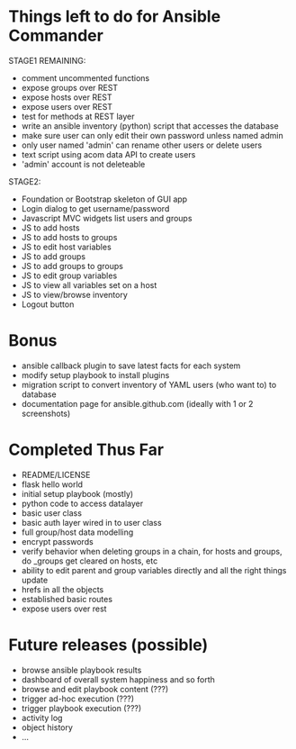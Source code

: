 Things left to do for Ansible Commander 
========================================

STAGE1 REMAINING:

- comment uncommented functions
- expose groups over REST
- expose hosts over REST
- expose users over REST
- test for methods at REST layer
- write an ansible inventory (python) script that accesses the database
- make sure user can only edit their own password unless named admin
- only user named 'admin' can rename other users or delete users
- text script using acom data API to create users
- 'admin' account is not deleteable

STAGE2:
- Foundation or Bootstrap skeleton of GUI app
- Login dialog to get username/password
- Javascript MVC widgets list users and groups
- JS to add hosts
- JS to add hosts to groups
- JS to edit host variables
- JS to add groups
- JS to add groups to groups
- JS to edit group variables
- JS to view all variables set on a host
- JS to view/browse inventory
- Logout button

Bonus
=====

- ansible callback plugin to save latest facts for each system
- modify setup playbook to install plugins
- migration script to convert inventory of YAML users (who want to) to database
- documentation page for ansible.github.com (ideally with 1 or 2 screenshots)

Completed Thus Far
==================

- README/LICENSE
- flask hello world
- initial setup playbook (mostly)
- python code to access datalayer
- basic user class
- basic auth layer wired in to user class
- full group/host data modelling
- encrypt passwords
- verify behavior when deleting groups in a chain, for hosts and groups, do _groups get cleared on hosts, etc
- ability to edit parent and group variables directly and all the right things update
- hrefs in all the objects
- established basic routes
- expose users over rest

Future releases (possible)
==========================

- browse ansible playbook results
- dashboard of overall system happiness and so forth
- browse and edit playbook content (???)
- trigger ad-hoc execution (???)
- trigger playbook execution (???)
- activity log
- object history
- ...




